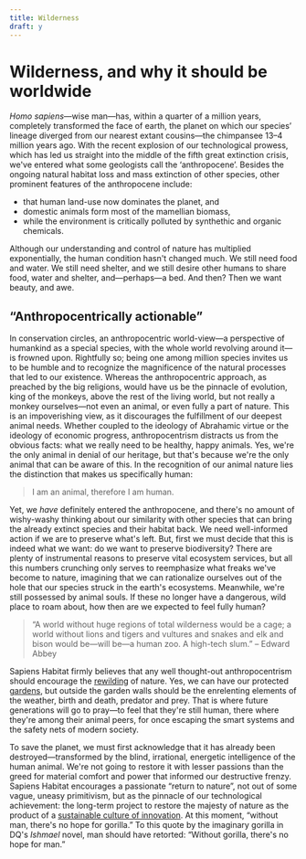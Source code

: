 ```yaml
---
title: Wilderness
draft: y
---
```


# Wilderness, and why it should be worldwide

<i>Homo sapiens</i>—wise man—has, within a quarter of a million years,
completely transformed the face of earth, the planet on which our species’
lineage diverged from our nearest extant cousins—the chimpansee 13–4 million
years ago. With the recent explosion of our technological prowess, which has
led us straight into the middle of the fifth great extinction crisis, we've
entered what some geologists call the ‘anthropocene’. Besides the ongoing
natural habitat loss and mass extinction of other species, other prominent
features of the anthropocene include:

* that human land-use now dominates the planet, and
* domestic animals form most of the mamellian biomass,
* while the environment is critically polluted by synthethic and organic
  chemicals.

Although our understanding and control of nature has multiplied exponentially,
the human condition hasn't changed much. We still need food and water. We still
need shelter, and we still desire other humans to share food, water and
shelter, and—perhaps—a bed. And then? Then we want beauty, and awe.

## “Anthropocentrically actionable”

In conservation circles, an anthropocentric world-view—a perspective of humankind
as a special species, with the whole world revolving around it—is frowned upon.
Rightfully so; being one among million species invites us to be humble and to
recognize the magnificence of the natural processes that led to our existence.
Whereas the anthropocentric approach, as preached by the big religions, would
have us be the pinnacle of evolution, king of the monkeys, above the rest of
the living world, but not really a monkey ourselves—not even an animal, or even
fully a part of nature. This is an impoverishing view, as it discourages the
fulfillment of our deepest animal needs. Whether coupled to the ideology of
Abrahamic virtue or the ideology of economic progress, anthropocentrism
distracts us from the obvious facts: what we really need to be healthy, happy
animals.  Yes, we're the only animal in denial of our heritage, but that's
because we're the only animal that can be aware of this. In the recognition
of our animal nature lies the distinction that makes us specifically human:

> I am an animal, therefore I am human.

Yet, we _have_ definitely entered the anthropocene, and there's no amount of
wishy-washy thinking about our similarity with other species that can bring the
already extinct species and their habitat back. We need well-informed action if
we are to preserve what's left. But, first we must decide that this is indeed
what we want: do we want to preserve biodiversity? There are plenty of
instrumental reasons to preserve vital ecosystem services, but all this numbers
crunching only serves to reemphasize what freaks we've become to nature, imagining
that we can rationalize ourselves out of the hole that our species struck in 
the earth's ecosystems. Meanwhile, we're still possessed by animal souls. If
these no longer have a dangerous, wild place to roam about, how then are we
expected to feel fully human?

> “A world without huge regions of total wilderness would be a cage; a world without
> lions and tigers and vultures and snakes and elk and bison would be—will be—a
> human zoo. A high-tech slum.” – Edward Abbey

Sapiens Habitat firmly believes that any well thought-out anthropocentrism
should encourage the [rewilding](/scope/rewilding) of nature. Yes, we can have
our protected [gardens](/scale/garden), but outside the garden walls should be
the enrelenting elements of the weather, birth and death, predator and prey.
That is where future generations will go to pray—to feel that they're still
human, there where they're among their animal peers, for once escaping the
smart systems and the safety nets of modern society.

To save the planet, we must first acknowledge that it has already been
destroyed—transformed by the blind, irrational, energetic intelligence of the
human animal.  We're not going to restore it with lesser passions than the
greed for material comfort and power that informed our destructive frenzy.
Sapiens Habitat encourages a passionate “return to nature”,
not out of some vague, uneasy primitivism, but as the pinnacle of our
technological achievement: the long-term project to restore the majesty of
nature as the product of a [sustainable culture of
innovation](/scope/permaculture). At this moment, “without man, there's no hope
for gorilla.” To this quote by the imaginary gorilla in DQ's _Ishmael_ novel,
man should have retorted: “Without gorilla, there's no hope for man.”

